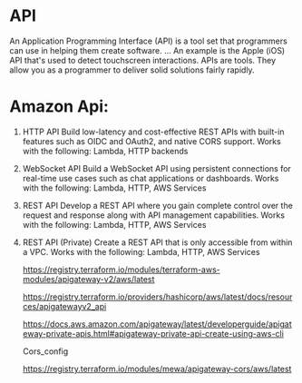 # API
An Application Programming Interface (API) is a tool set that programmers can use in helping them create software. ... An example is the Apple (iOS) API that's used to detect touchscreen interactions. APIs are tools. They allow you as a programmer to deliver solid solutions fairly rapidly.


# Amazon Api:

1. HTTP API
   Build low-latency and cost-effective REST APIs with built-in features such as OIDC and OAuth2, and native CORS support.
   Works with the following: Lambda, HTTP backends
2. WebSocket API
   Build a WebSocket API using persistent connections for real-time use cases such as chat applications or dashboards.
   Works with the following: Lambda, HTTP, AWS Services
3. REST API
   Develop a REST API where you gain complete control over the request and response along with API management capabilities.
   Works with the following: Lambda, HTTP, AWS Services
   
4. REST API (Private)
   Create a REST API that is only accessible from within a VPC.
   Works with the following: Lambda, HTTP, AWS Services
   
   
   https://registry.terraform.io/modules/terraform-aws-modules/apigateway-v2/aws/latest
   
   https://registry.terraform.io/providers/hashicorp/aws/latest/docs/resources/apigatewayv2_api
   
   https://docs.aws.amazon.com/apigateway/latest/developerguide/apigateway-private-apis.html#apigateway-private-api-create-using-aws-cli
   
   
   Cors_config
   
   https://registry.terraform.io/modules/mewa/apigateway-cors/aws/latest




